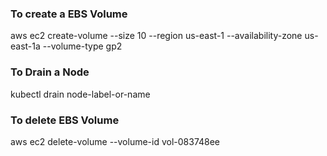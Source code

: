 ### To create a EBS Volume
aws ec2 create-volume --size 10 --region us-east-1 --availability-zone us-east-1a --volume-type gp2

### To Drain a Node
kubectl drain node-label-or-name

### To delete EBS Volume
aws ec2 delete-volume --volume-id vol-083748ee

